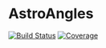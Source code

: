 # AstroAngles

[![Build Status](https://github.com/JuliaAstro/AstroAngles.jl/workflows/CI/badge.svg)](https://github.com/JuliaAstro/AstroAngles.jl/actions)
[![Coverage](https://codecov.io/gh/JuliaAstro/AstroAngles.jl/branch/master/graph/badge.svg)](https://codecov.io/gh/JuliaAstro/AstroAngles.jl)
